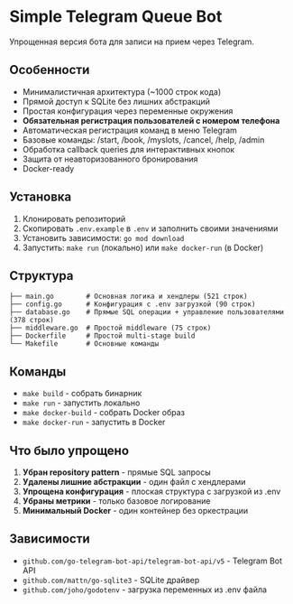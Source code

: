 # Simple Telegram Queue Bot

Упрощенная версия бота для записи на прием через Telegram.

## Особенности

- Минималистичная архитектура (~1000 строк кода)
- Прямой доступ к SQLite без лишних абстракций
- Простая конфигурация через переменные окружения
- **Обязательная регистрация пользователей с номером телефона**
- Автоматическая регистрация команд в меню Telegram
- Базовые команды: /start, /book, /myslots, /cancel, /help, /admin
- Обработка callback queries для интерактивных кнопок
- Защита от неавторизованного бронирования
- Docker-ready

## Установка

1. Клонировать репозиторий
2. Скопировать `.env.example` в `.env` и заполнить своими значениями
3. Установить зависимости: `go mod download`
4. Запустить: `make run` (локально) или `make docker-run` (в Docker)

## Структура

```
├── main.go        # Основная логика и хендлеры (521 строк)
├── config.go      # Конфигурация с .env загрузкой (90 строк)
├── database.go    # Прямые SQL операции + управление пользователями (378 строк)
├── middleware.go  # Простой middleware (75 строк)
├── Dockerfile     # Простой multi-stage build
└── Makefile       # Основные команды
```

## Команды

- `make build` - собрать бинарник
- `make run` - запустить локально
- `make docker-build` - собрать Docker образ
- `make docker-run` - запустить в Docker

## Что было упрощено

1. **Убран repository pattern** - прямые SQL запросы
2. **Удалены лишние абстракции** - один файл с хендлерами
3. **Упрощена конфигурация** - плоская структура с загрузкой из .env
4. **Убраны метрики** - только базовое логирование
5. **Минимальный Docker** - один контейнер без оркестрации

## Зависимости

- `github.com/go-telegram-bot-api/telegram-bot-api/v5` - Telegram Bot API
- `github.com/mattn/go-sqlite3` - SQLite драйвер
- `github.com/joho/godotenv` - загрузка переменных из .env файла